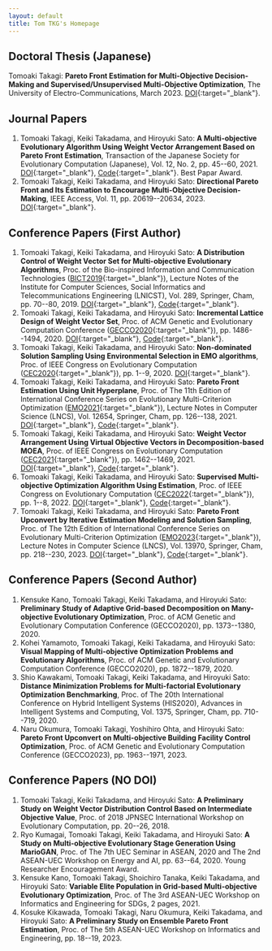 ```yaml
---
layout: default
title: Tom TKG's Homepage
---
```


## Doctoral Thesis (Japanese)
Tomoaki Takagi: **Pareto Front Estimation for Multi-Objective Decision-Making and Supervised/Unsupervised Multi-Objective Optimization**, The University of Electro-Communications, March 2023. [DOI](http://doi.org/10.18952/00010335){:target="_blank"}.

## Journal Papers
1. Tomoaki Takagi, Keiki Takadama, and Hiroyuki Sato: **A Multi-objective Evolutionary Algorithm Using Weight Vector Arrangement Based on Pareto Front Estimation**, Transaction of the Japanese Society for Evolutionary Computation (Japanese), Vol. 12, No. 2, pp. 45--60, 2021. [DOI](https://doi.org/10.11394/tjpnsec.12.45){:target="_blank"}, [Code](https://github.com/tomtkg/MOEA-D-PFE){:target="_blank"}. Best Papar Award.
1. Tomoaki Takagi, Keiki Takadama, and Hiroyuki Sato: **Directional Pareto Front and Its Estimation to Encourage Multi-Objective Decision-Making**, IEEE Access, Vol. 11, pp. 20619--20634, 2023. [DOI](https://doi.org/10.1109/ACCESS.2023.3250238){:target="_blank"}.

## Conference Papers (First Author)
1. Tomoaki Takagi, Keiki Takadama, and Hiroyuki Sato: **A Distribution Control of Weight Vector Set for Multi-objective Evolutionary Algorithms**,  Proc. of the Bio-inspired Information and Communication Technologies ([BICT2019](https://bionetics2019.eai-conferences.org){:target="_blank"}), Lecture Notes of the Institute for Computer Sciences, Social Informatics and Telecommunications Engineering (LNICST), Vol. 289, Springer, Cham, pp. 70--80, 2019. [DOI](https://doi.org/10.1007/978-3-030-24202-2_6){:target="_blank"}, [Code](https://github.com/tomtkg/MOEA-D-DCWV){:target="_blank"}.
1. Tomoaki Takagi, Keiki Takadama, and Hiroyuki Sato: **Incremental Lattice Design of Weight Vector Set**,  Proc. of ACM Genetic and Evolutionary Computation Conference ([GECCO2020](https://gecco-2020.sigevo.org){:target="_blank"}), pp. 1486--1494, 2020. [DOI](https://doi.org/10.1145/3377929.3398082){:target="_blank"}, [Code](https://github.com/tomtkg/ILD){:target="_blank"}.
1. Tomoaki Takagi, Keiki Takadama, and Hiroyuki Sato: **Non-dominated Solution Sampling Using Environmental Selection in EMO algorithms**, Proc. of IEEE Congress on Evolutionary Computation ([CEC2020](https://wcci2020.org){:target="_blank"}), pp. 1--9, 2020. [DOI](https://doi.org/10.1109/CEC48606.2020.9185529){:target="_blank"}.
1. Tomoaki Takagi, Keiki Takadama, and Hiroyuki Sato: **Pareto Front Estimation Using Unit Hyperplane**, Proc. of The 11th Edition of International Conference Series on Evolutionary Multi-Criterion Optimization ([EMO2021](https://emo2021.org){:target="_blank"}), Lecture Notes in Computer Science (LNCS), Vol. 12654, Springer, Cham, pp. 126--138, 2021. [DOI](https://doi.org/10.1007/978-3-030-72062-9_11){:target="_blank"}, [Code](https://github.com/tomtkg/Pareto-Front-Estimation){:target="_blank"}.
1. Tomoaki Takagi, Keiki Takadama, and Hiroyuki Sato: **Weight Vector Arrangement Using Virtual Objective Vectors in Decomposition-based MOEA**, Proc. of IEEE Congress on Evolutionary Computation ([CEC2021](https://cec2021.mini.pw.edu.pl){:target="_blank"}), pp. 1462--1469, 2021. [DOI](https://doi.org/10.1109/CEC45853.2021.9504954){:target="_blank"}, [Code](https://github.com/tomtkg/MOEA-D-VOV){:target="_blank"}.
1. Tomoaki Takagi, Keiki Takadama, and Hiroyuki Sato: **Supervised Multi-objective Optimization Algorithm Using Estimation**, Proc. of IEEE Congress on Evolutionary Computation ([CEC2022](https://wcci2022.org){:target="_blank"}), pp. 1--8, 2022. [DOI](https://doi.org/10.1109/CEC55065.2022.9870375){:target="_blank"}, [Code](https://github.com/tomtkg/SMOA){:target="_blank"}.
1. Tomoaki Takagi, Keiki Takadama, and Hiroyuki Sato: **Pareto Front Upconvert by Iterative Estimation Modeling and Solution Sampling**, Proc. of The 12th Edition of International Conference Series on Evolutionary Multi-Criterion Optimization ([EMO2023](https://emo2023.liacs.leidenuniv.nl){:target="_blank"}), Lecture Notes in Computer Science (LNCS), Vol. 13970, Springer, Cham, pp. 218--230, 2023. [DOI](https://doi.org/10.1007/978-3-031-27250-9_16){:target="_blank"}, [Code](https://github.com/tomtkg/I-SMOA){:target="_blank"}.

## Conference Papers (Second Author)
1. Kensuke Kano, Tomoaki Takagi, Keiki Takadama, and Hiroyuki Sato: **Preliminary Study of Adaptive Grid-based Decomposition on Many-objective Evolutionary Optimization**, Proc. of ACM Genetic and Evolutionary Computation Conference (GECCO2020), pp. 1373--1380, 2020.
1. Kohei Yamamoto, Tomoaki Takagi, Keiki Takadama, and Hiroyuki Sato: **Visual Mapping of Multi-objective Optimization Problems and Evolutionary Algorithms**, Proc. of ACM Genetic and Evolutionary Computation Conference (GECCO2020), pp. 1872--1879, 2020.
1. Shio Kawakami, Tomoaki Takagi, Keiki Takadama, and Hiroyuki Sato: **Distance Minimization Problems for Multi-factorial Evolutionary Optimization Benchmarking**, Proc. of The 20th International Conference on Hybrid Intelligent Systems (HIS2020), Advances in Intelligent Systems and Computing, Vol. 1375, Springer, Cham, pp. 710--719, 2020.
1. Naru Okumura, Tomoaki Takagi, Yoshihiro Ohta, and Hiroyuki Sato: **Pareto Front Upconvert on Multi-objective Building Facility Control Optimization**, Proc. of ACM Genetic and Evolutionary Computation Conference (GECCO2023), pp. 1963--1971, 2023.

## Conference Papers (NO DOI)
1. Tomoaki Takagi, Keiki Takadama, and Hiroyuki Sato: **A Preliminary Study on Weight Vector Distribution Control Based on Intermediate Objective Value**,  Proc. of 2018 JPNSEC International Workshop on Evolutionary Computation, pp. 20--26, 2018.
1. Ryo Kumagai, Tomoaki Takagi, Keiki Takadama, and Hiroyuki Sato: **A Study on Multi-objective Evolutionary Stage Generation Using MarioGAN**, Proc. of The 7th UEC Seminar in ASEAN, 2020 and The 2nd ASEAN-UEC Workshop on Energy and AI, pp. 63--64, 2020. Young Researcher Encouragement Award.
1. Kensuke Kano, Tomoaki Takagi, Shoichiro Tanaka, Keiki Takadama, and Hiroyuki Sato: **Variable Elite Population in Grid-based Multi-objective Evolutionary Optimization**, Proc. of The 3rd ASEAN-UEC Workshop on Informatics and Engineering for SDGs, 2 pages, 2021.
1. Kosuke Kikawada, Tomoaki Takagi, Naru Okumura, Keiki Takadama, and Hiroyuki Sato: **A Preliminary Study on Ensemble Pareto Front Estimation**, Proc. of The 5th ASEAN-UEC Workshop on Informatics and Engineering, pp. 18--19, 2023.
